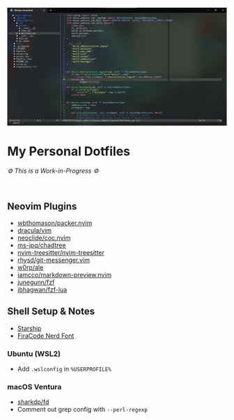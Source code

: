 ![Neovim demo](https://raw.githubusercontent.com/netervati/dotfiles/main/demo/workflow.png)
# My Personal Dotfiles
<i>⚙ This is a Work-in-Progress ⚙</i>

<br>

## Neovim Plugins
- [wbthomason/packer.nvim](https://github.com/wbthomason/packer.nvim)
- [dracula/vim](https://github.com/dracula/vim)
- [neoclide/coc.nvim](https://github.com/neoclide/coc.nvim)
- [ms-jpq/chadtree](https://github.com/ms-jpq/chadtree)
- [nvim-treesitter/nvim-treesitter](https://github.com/nvim-treesitter/nvim-treesitter)
- [rhysd/git-messenger.vim](https://github.com/rhysd/git-messenger.vim)
- [w0rp/ale](https://github.com/dense-analysis/ale)
- [iamcco/markdown-preview.nvim](https://github.com/iamcco/markdown-preview.nvim)
- [junegunn/fzf](https://github.com/junegunn/fzf)
- [ibhagwan/fzf-lua](https://github.com/ibhagwan/fzf-lua)

## Shell Setup & Notes
- [Starship](https://starship.rs/)
- [FiraCode Nerd Font](https://starship.rs/presets/nerd-font)

### Ubuntu (WSL2)
- Add `.wslconfig` in `%USERPROFILE%`

### macOS Ventura
- [sharkdp/fd](https://github.com/sharkdp/fd)
- Comment out grep config with `--perl-regexp`
